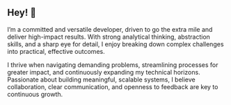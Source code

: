 ## Hey! 👋

I’m a committed and versatile developer, driven to go the extra mile and deliver high-impact results. With strong analytical thinking, abstraction skills, and a sharp eye for detail, I enjoy breaking down complex challenges into practical, effective outcomes.

I thrive when navigating demanding problems, streamlining processes for greater impact, and continuously expanding my technical horizons. Passionate about building meaningful, scalable systems, I believe collaboration, clear communication, and openness to feedback are key to continuous growth.

